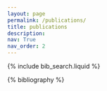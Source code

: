 ```yaml
---
layout: page
permalink: /publications/
title: publications
description: 
nav: True
nav_order: 2
---
```


<!-- _pages/publications.md -->

<!-- Bibsearch Feature -->

{% include bib_search.liquid %}

<div class="publications">

{% bibliography %}

</div>
